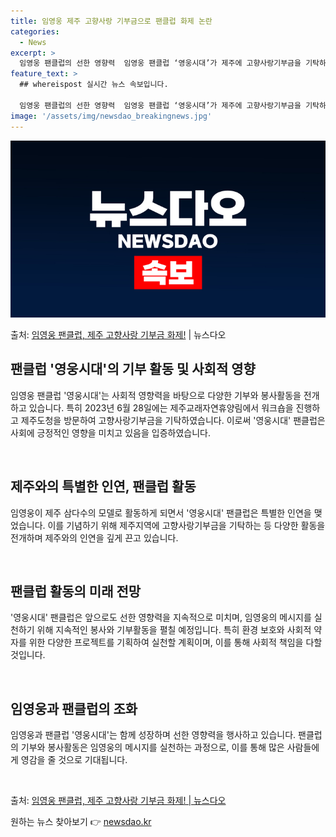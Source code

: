 ```yaml
---
title: 임영웅 제주 고향사랑 기부금으로 팬클럽 화제 논란
categories:
  - News
excerpt: >
  임영웅 팬클럽의 선한 영향력  임영웅 팬클럽 ‘영웅시대’가 제주에 고향사랑기부금을 기탁하며 기부 문화를 선도…
feature_text: >
  ## whereispost 실시간 뉴스 속보입니다.

  임영웅 팬클럽의 선한 영향력  임영웅 팬클럽 ‘영웅시대’가 제주에 고향사랑기부금을 기탁하며 기부 문화를 선도…
image: '/assets/img/newsdao_breakingnews.jpg'
---
```


![뉴스다오 속보](/assets/img/newsdao_breakingnews.jpg)

<p>출처: <a href="https://newsdao.kr/4616" rel="dofollow">임영웅 팬클럽, 제주 고향사랑 기부금 화제!</a> | 뉴스다오</p>

<h2 data-ke-size="size26">팬클럽 '영웅시대'의 기부 활동 및 사회적 영향</h2>
임영웅 팬클럽 '영웅시대'는 사회적 영향력을 바탕으로 다양한 기부와 봉사활동을 전개하고 있습니다. 특히 2023년 6월 28일에는 제주교래자연휴양림에서 워크숍을 진행하고 제주도청을 방문하여 고향사랑기부금을 기탁하였습니다. 이로써 '영웅시대' 팬클럽은 사회에 긍정적인 영향을 미치고 있음을 입증하였습니다.

<p data-ke-size="size16">&nbsp;</p>

<h2 data-ke-size="size26">제주와의 특별한 인연, 팬클럽 활동</h2>
임영웅이 제주 삼다수의 모델로 활동하게 되면서 '영웅시대' 팬클럽은 특별한 인연을 맺었습니다. 이를 기념하기 위해 제주지역에 고향사랑기부금을 기탁하는 등 다양한 활동을 전개하며 제주와의 인연을 깊게 끈고 있습니다.

<p data-ke-size="size16">&nbsp;</p>

<h2 data-ke-size="size26">팬클럽 활동의 미래 전망</h2>
'영웅시대' 팬클럽은 앞으로도 선한 영향력을 지속적으로 미치며, 임영웅의 메시지를 실천하기 위해 지속적인 봉사와 기부활동을 펼칠 예정입니다. 특히 환경 보호와 사회적 약자를 위한 다양한 프로젝트를 기획하여 실천할 계획이며, 이를 통해 사회적 책임을 다할 것입니다.

<p data-ke-size="size16">&nbsp;</p>

<h2 data-ke-size="size26">임영웅과 팬클럽의 조화</h2>
임영웅과 팬클럽 '영웅시대'는 함께 성장하며 선한 영향력을 행사하고 있습니다. 팬클럽의 기부와 봉사활동은 임영웅의 메시지를 실천하는 과정으로, 이를 통해 많은 사람들에게 영감을 줄 것으로 기대됩니다.

<p data-ke-size="size16">&nbsp;</p>

출처: <a href=" https://newsdao.kr/4616">임영웅 팬클럽, 제주 고향사랑 기부금 화제! | 뉴스다오</a> 

원하는 뉴스 찾아보기 👉 <a href="https://newsdao.kr" rel="dofollow">newsdao.kr</a>


